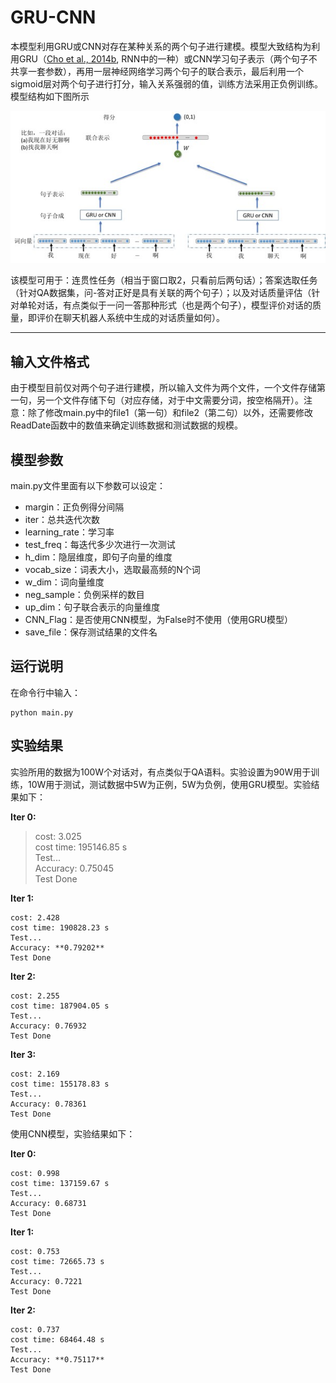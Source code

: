 # GRU-CNN
本模型利用GRU或CNN对存在某种关系的两个句子进行建模。模型大致结构为利用GRU（[Cho et al., 2014b](http://arxiv.org/abs/1406.1078), RNN中的一种）或CNN学习句子表示（两个句子不共享一套参数），再用一层神经网络学习两个句子的联合表示，最后利用一个sigmoid层对两个句子进行打分，输入关系强弱的值，训练方法采用正负例训练。模型结构如下图所示

![model](model.jpg?raw=true "model")

该模型可用于：连贯性任务（相当于窗口取2，只看前后两句话）；答案选取任务（针对QA数据集，问-答对正好是具有关联的两个句子）；以及对话质量评估（针对单轮对话，有点类似于一问一答那种形式（也是两个句子），模型评价对话的质量，即评价在聊天机器人系统中生成的对话质量如何）。

--------------------------------------------------------

## 输入文件格式
由于模型目前仅对两个句子进行建模，所以输入文件为两个文件，一个文件存储第一句，另一个文件存储下句（对应存储，对于中文需要分词，按空格隔开）。注意：除了修改main.py中的file1（第一句）和file2（第二句）以外，还需要修改ReadDate函数中的数值来确定训练数据和测试数据的规模。

## 模型参数
main.py文件里面有以下参数可以设定：
- margin：正负例得分间隔
- iter：总共迭代次数
- learning_rate：学习率
- test_freq：每迭代多少次进行一次测试
- h_dim：隐层维度，即句子向量的维度
- vocab_size：词表大小，选取最高频的N个词
- w_dim：词向量维度
- neg_sample：负例采样的数目
- up_dim：句子联合表示的向量维度
- CNN_Flag：是否使用CNN模型，为False时不使用（使用GRU模型）
- save_file：保存测试结果的文件名

## 运行说明
在命令行中输入：

    python main.py

## 实验结果
实验所用的数据为100W个对话对，有点类似于QA语料。实验设置为90W用于训练，10W用于测试，测试数据中5W为正例，5W为负例，使用GRU模型。实验结果如下：

**Iter 0:**

>cost: 3.025  
>cost time: 195146.85 s  
>Test...  
>Accuracy: 0.75045  
>Test Done  

**Iter 1:**

    cost: 2.428
    cost time: 190828.23 s
    Test...
    Accuracy: **0.79202**
    Test Done

**Iter 2:**

    cost: 2.255
    cost time: 187904.05 s
    Test...
    Accuracy: 0.76932
    Test Done

**Iter 3:**

    cost: 2.169
    cost time: 155178.83 s
    Test...
    Accuracy: 0.78361
    Test Done

使用CNN模型，实验结果如下：

**Iter 0:**

    cost: 0.998
    cost time: 137159.67 s
    Test...
    Accuracy: 0.68731
    Test Done

**Iter 1:**

    cost: 0.753
    cost time: 72665.73 s
    Test...
    Accuracy: 0.7221
    Test Done

**Iter 2:**

    cost: 0.737
    cost time: 68464.48 s
    Test...
    Accuracy: **0.75117**
    Test Done
